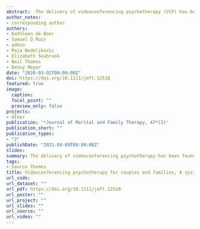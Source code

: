 ```yaml
---
abstract:  The delivery of videoconferencing psychotherapy (VCP) has been found to be an efficacious, acceptable and feasible treatment modality for individual therapy. However, less is known about the use of VCP for couple and family therapy (CFT). The focus of this systematic review was to examine the efficacy, feasibility and acceptability of using VCP as a treatment delivery modality for CFT. A systematic search was conducted, data relating to efficacy, feasibility and acceptability were extracted from included studies. The search returned 7,112 abstracts, with 37 papers included. The methods of the review were pre-registered. VCP for CFT was demonstrated to be feasible and acceptable. A meta analysis was not conducted; however, results from the included studies indicate that VCP is an efficacious delivery method for CFT. Recommendations for future research and implications regarding clinical practice are made, which may be of interest to practitioners given the COVID-19 pandemic.
author_notes:
- corresponding author 
authors:
- Kathleen de Boer
- Samuel D Muir
- admin
- Maja Nedeljkovic
- Elizabeth Seabrook
- Neil Thomas
- Denny Meyer
date: "2020-03-02T00:00:00Z"
doi: https://doi.org/10.1111/jmft.12518
featured: true
image:
  caption: 
  focal_point: ""
  preview_only: false
projects: 
- Other
publication: '*Journal of Marital and Family Therapy, 47*(2)'
publication_short: ""
publication_types:
- "2"
publishDate: "2021-04-09T00:00:00Z"
slides: 
summary: The delivery of videoconferencing psychotherapy has been found to be an efficacious, acceptable and feasible treatment modality for individual therapy.
tags:
- Source Themes
title: Videoconferencing psychotherapy for couples and families, A systematic review
url_code: 
url_dataset: ""
url_pdf: https://doi.org/10.1111/jmft.12518
url_poster: ""
url_project: ""
url_slides: ""
url_source: ""
url_video: ""
---
```




